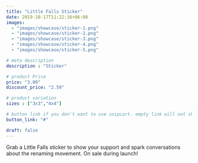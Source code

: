 ```yaml
---
title: "Little Falls Sticker"
date: 2019-10-17T11:22:16+06:00
images: 
  - "images/showcase/sticker-1.png"
  - "images/showcase/sticker-2.png"
  - "images/showcase/sticker-3.png"
  - "images/showcase/sticker-4.png"
  - "images/showcase/sticker-5.png"

# meta description
description : "Sticker"

# product Price
price: "3.00"
discount_price: "2.50"

# product variation
sizes : ["3x3","4x4"]

# button link if you don't want to use snipcart. empty link will not show button
button_link: "#"

draft: false
---
```


Grab a Little Falls sticker to show your support and spark conversations about the renaming movement. On sale during launch!